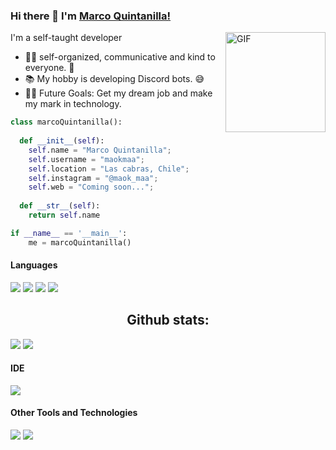 ### Hi there 👋 I'm [Marco Quintanilla!](https://github.com/Danushka2/Danushka2/)

<img align="right" alt="GIF" height="160px" src="https://github.com/7oSkaaa/7oSkaaa/blob/main/Images/about_me.gif?raw=true" />

 I'm a self-taught developer

- 👨‍💻 self-organized, communicative and kind to everyone. 🦾
- 📚 My hobby is developing Discord bots. 😅
- 💪🏼 Future Goals: Get my dream job and make my mark in technology.

```python
class marcoQuintanilla():
    
  def __init__(self):
    self.name = "Marco Quintanilla";
    self.username = "maokmaa";
    self.location = "Las cabras, Chile";
    self.instagram = "@maok_maa";
    self.web = "Coming soon...";
  
  def __str__(self):
    return self.name

if __name__ == '__main__':
    me = marcoQuintanilla()
```
<h4> Languages </h4>
<span> 
  <img src="https://img.shields.io/badge/HTML5-E34F26?style=for-the-badge&logo=html5&logoColor=white">
  <img src="https://img.shields.io/badge/CSS3-1572B6?style=for-the-badge&logo=css3&logoColor=white">
  <img src="https://img.shields.io/badge/JavaScript-F7DF1E?style=for-the-badge&logo=javascript&logoColor=black">
  <img src="https://img.shields.io/badge/python-3670A0?style=for-the-badge&logo=python&logoColor=ffdd54">
</span>


<h2 align="center">Github stats:</h2> 

[![](https://github-readme-stats.vercel.app/api?username=maokmaa&show_icons=true&theme=tokyonight&hide_border=true&locale=en)](https://github.com/Elanza-48)
[![](https://github-readme-streak-stats.herokuapp.com/?user=maokmaa&theme=material-palenight)](https://github.com/Elanza-48)
</div>

<h4> IDE </h4>
<span>
<img src="https://img.shields.io/badge/Visual_Studio_Code-0078D4?style=for-the-badge&logo=visual%20studio%20code&logoColor=white">

<h4> Other Tools and Technologies </h4>
<span>
  <img src="https://img.shields.io/badge/Git-F05032?style=for-the-badge&logo=git&logoColor=white">
  <img src="https://img.shields.io/badge/Xampp-F37623?style=for-the-badge&logo=xampp&logoColor=white">
</span>
